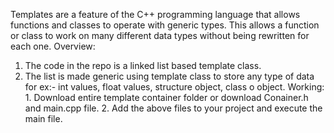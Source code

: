 Templates are a feature of the C++ programming language that allows functions and classes to operate with generic types. This allows a function or class to work on many different data types without being rewritten for each one.
Overview:
   1. The code in the repo is a linked list based template class.
   2. The list is made generic using template class to store any type of data for ex:- int values, float values, structure object, class o       object.
 Working:
    1. Download entire template container folder or download Conainer.h and main.cpp file.
    2. Add the above files to your project and execute the main file.
